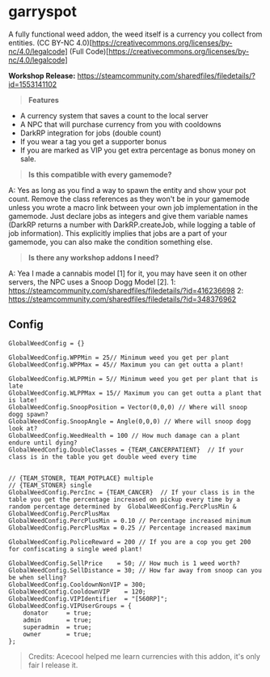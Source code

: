 # garryspot
A fully functional weed addon, the weed itself is a currency you collect from entities. (CC BY-NC 4.0)[https://creativecommons.org/licenses/by-nc/4.0/legalcode] (Full Code)[https://creativecommons.org/licenses/by-nc/4.0/legalcode]

**Workshop Release:** https://steamcommunity.com/sharedfiles/filedetails/?id=1553141102

>**Features**
- A currency system that saves a count to the local server
- A NPC that will purchase currency from you with cooldowns
- DarkRP integration for jobs (double count)
- If you wear a tag you get a supporter bonus
- If you are marked as VIP you get extra percentage as bonus money on sale.

>**Is this compatible with every gamemode?**

A: Yes as long as you find a way to spawn the entity and show your pot count. Remove the class references as they won't be in your gamemode unless you wrote a macro link between your own job implementation in the gamemode. Just declare jobs as integers and give them variable names (DarkRP returns a number with DarkRP.createJob, while logging a table of job information). This explicitly implies that jobs are a part of your gamemode, you can also make the condition something else.

>**Is there any workshop addons I need?**

A: Yea I made a cannabis model [1] for it, you may have seen it on other servers, the NPC uses a Snoop Dogg Model [2].
1: https://steamcommunity.com/sharedfiles/filedetails/?id=416236698
2: https://steamcommunity.com/sharedfiles/filedetails/?id=348376962

## Config
```
GlobalWeedConfig = {}

GlobalWeedConfig.WPPMin = 25// Minimum weed you get per plant
GlobalWeedConfig.WPPMax = 45// Maximum you can get outta a plant!

GlobalWeedConfig.WLPPMin = 5// Minimum weed you get per plant that is late
GlobalWeedConfig.WLPPMax = 15// Maximum you can get outta a plant that is late!
GlobalWeedConfig.SnoopPosition = Vector(0,0,0) // Where will snoop dogg spawn?
GlobalWeedConfig.SnoopAngle = Angle(0,0,0) // Where will snoop dogg look at?
GlobalWeedConfig.WeedHealth = 100 // How much damage can a plant endure until dying?
GlobalWeedConfig.DoubleClasses = {TEAM_CANCERPATIENT}  // If your class is in the table you get double weed every time


// {TEAM_STONER, TEAM_POTPLACE} multiple
// {TEAM_STONER} single
GlobalWeedConfig.PercInc = {TEAM_CANCER}  // If your class is in the table you get the percentage increased on pickup every time by a random percentage determined by  GlobalWeedConfig.PercPlusMin &  GlobalWeedConfig.PercPlusMax
GlobalWeedConfig.PercPlusMin = 0.10 // Percentage increased minimum 
GlobalWeedConfig.PercPlusMax = 0.25 // Percentage increased maximum

GlobalWeedConfig.PoliceReward = 200 // If you are a cop you get 200 for confiscating a single weed plant!

GlobalWeedConfig.SellPrice    = 50; // How much is 1 weed worth?
GlobalWeedConfig.SellDistance = 30; // How far away from snoop can you be when selling?
GlobalWeedConfig.CooldownNonVIP	= 300;
GlobalWeedConfig.CooldownVIP	= 120;
GlobalWeedConfig.VIPIdentifier	= "[560RP]";
GlobalWeedConfig.VIPUserGroups = {
	donator		= true;
	admin		= true;
	superadmin	= true;
	owner		= true;
};
```

>Credits:
Acecool helped me learn currencies with this addon, it's only fair I release it.
